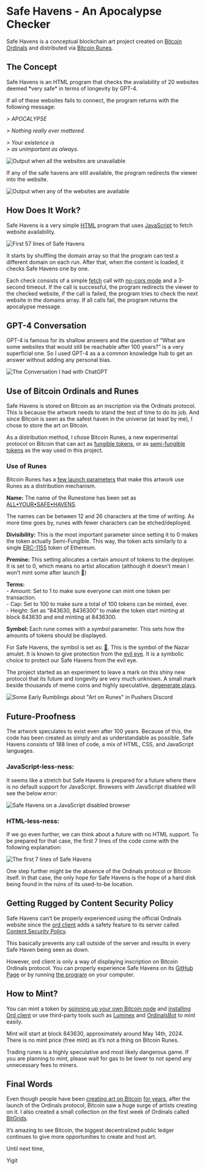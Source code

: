 # Safe Havens - An Apocalypse Checker
Safe Havens is a conceptual blockchain art project created on [Bitcoin Ordinals](https://docs.ordinals.com/inscriptions.html) and distributed via [Bitcoin Runes](https://docs.ordinals.com/runes.html).

## **The Concept**

Safe Havens is an HTML program that checks the availability of 20 websites deemed \*very safe\* in terms of longevity by GPT-4.

If all of these websites fails to connect, the program returns with the following message:

*\> APOCALYPSE*

*\> Nothing really ever mattered.*

*\> Your existence is\
\> as unimportant as always.*

![Output when all the websites are unavailable](https://images.mirror-media.xyz/publication-images/HFd5Q9_XjGRX1OtKi7KJa.png?height=1330&width=679)

If any of the safe havens are still available, the program redirects the viewer into the website.

![Output when any of the websites are available](https://images.mirror-media.xyz/publication-images/MLXdjY1MafYuhi-IkbKi7.png?height=262&width=831)

## **How Does It Work?**

Safe Havens is a very simple [HTML](https://en.wikipedia.org/wiki/HTML) program that uses [JavaScript](https://developer.mozilla.org/en-US/docs/Web/JavaScript) to fetch website availability.

![First 57 lines of Safe Havens](https://images.mirror-media.xyz/publication-images/kydgehCFRi8-SzBtP2MHT.png?height=1368&width=1131)

It starts by shuffling the domain array so that the program can test a different domain on each run. After that, when the content is loaded, it checks Safe Havens one by one.

Each check consists of a simple [fetch](https://developer.mozilla.org/en-US/docs/Web/API/Fetch_API/Using_Fetch) call with [no-cors mode](https://developer.mozilla.org/en-US/docs/Web/API/Request/mode#no-cors) and a 3-second timeout. If the call is successful, the program redirects the viewer to the checked website, if the call is failed, the program tries to check the next website in the domains array. If all calls fail, the program returns the apocalypse message.

## **GPT-4 Conversation**

GPT-4 is famous for its shallow answers and the question of “What are some websites that would still be reachable after 100 years?” is a very superficial one. So I used GPT-4 as a a common knowledge hub to get an answer without adding any personal bias.

![The Conversation I had with ChatGPT](https://images.mirror-media.xyz/publication-images/OaQp9O8XvPcG1JRSHlyfM.png?height=1131&width=939)

## **Use of Bitcoin Ordinals and Runes**

Safe Havens is stored on Bitcoin as an inscription via the Ordinals protocol. This is because the artwork needs to stand the test of time to do its job. And since Bitcoin is seen as the safest haven in the universe (at least by me), I chose to store the art on Bitcoin.

As a distribution method, I chose Bitcoin Runes, a new experimental protocol on Bitcoin that can act as [fungible tokens](https://en.wikipedia.org/wiki/Fungibility), or as [semi-fungible tokens](https://www.coindesk.com/tech/2021/08/17/what-is-a-semi-fungible-crypto-token/) as the way used in this project.

### **Use of Runes**

Bitcoin Runes has a [few launch parameters](https://docs.ordinals.com/runes/specification.html#runestones) that make this artwork use Runes as a distribution mechanism.

**Name:** The name of the Runestone has been set as [ALL•YOUR•SAFE•HAVENS](https://ordinals.com/rune/ALL%E2%80%A2YOUR%E2%80%A2SAFE%E2%80%A2HAVENS).

The names can be between 12 and 26 characters at the time of writing. As more time goes by, runes with fewer characters can be etched/deployed.

**Divisibility:** This is the most important parameter since setting it to 0 makes the token actually Semi-Fungible. This way, the token acts similarly to a single [ERC-1155](https://ethereum.org/en/developers/docs/standards/tokens/erc-1155/) token of Ethereum.

**Premine:** This setting allocates a certain amount of tokens to the deployer. It is set to 0, which means no artist allocation (although it doesn’t mean I won’t mint some after launch 👀)

**Terms:**\
\- Amount: Set to 1 to make sure everyone can mint one token per transaction.\
\- Cap: Set to 100 to make sure a total of 100 tokens can be minted, ever.\
\- Height: Set as “843630, 8436300” to make the token start minting at block 843630 and end minting at 8436300.

**Symbol:** Each rune comes with a symbol parameter. This sets how the amounts of tokens should be displayed.

For Safe Havens, the symbol is set as: [🧿](https://en.wikipedia.org/wiki/Nazar_\(amulet\)). This is the symbol of the Nazar amulet. It is known to give protection from the [evil eye](https://en.wikipedia.org/wiki/Evil_eye). It is a symbolic choice to protect our Safe Havens from the evil eye.

The project started as an experiment to leave a mark on this shiny new protocol that its future and longevity are very much unknown. A small mark beside thousands of meme coins and highly speculative, [degenerate plays](https://runepunks.xyz/).

![Some Early Rumblings about \"Art on Runes\" in Pushers Discord](https://images.mirror-media.xyz/publication-images/JkruUQEehV60R7Poz34cz.png?height=1625&width=1080)

## **Future-Proofness**

The artwork speculates to exist even after 100 years. Because of this, the code has been created as simply and as understandable as possible. Safe Havens consists of 188 lines of code, a mix of HTML, CSS, and JavaScript languages.

### **JavaScript-less-ness:**

It seems like a stretch but Safe Havens is prepared for a future where there is no default support for JavaScript. Browsers with JavaScript disabled will see the below error:

![Safe Havens on a JavaScript disabled browser](https://images.mirror-media.xyz/publication-images/iK8iAreLoLNqWmRCcY3Q2.png?height=580&width=957)

### **HTML-less-ness:**

If we go even further, we can think about a future with no HTML support. To be prepared for that case, the first 7 lines of the code come with the following explanation:

![The first 7 lines of Safe Havens](https://images.mirror-media.xyz/publication-images/hAvCZ4FmkP3wNKMHHU26Y.png?height=204&width=1387)

One step further might be the absence of the Ordinals protocol or Bitcoin itself. In that case, the only hope for Safe Havens is the hope of a hard disk being found in the ruins of its used-to-be location.

## **Getting Rugged by Content Security Policy**

Safe Havens can’t be properly experienced using the official Ordinals website since the [ord client](https://github.com/ordinals/ord) adds a safety feature to its server called [Content Security Policy](https://developer.mozilla.org/en-US/docs/Web/HTTP/CSP).

This basically prevents any call outside of the server and results in every Safe Haven being seen as down.

However, ord client is only a way of displaying inscription on Bitcoin Ordinals protocol. You can properly experience Safe Havens on its [GitHub Page](https://ygtdmn.github.io/safe-havens/) or by running [the program](https://github.com/ygtdmn/safe-havens/blob/main/index.html) on your computer.

## **How to Mint?**

You can mint a token by [spinning up your own Bitcoin node](https://bitcoin.org/en/full-node) and [installing Ord client](https://github.com/ordinals/ord/blob/master/README.md) or use third-party tools such as [Luminex](https://luminex.io/runes/mint?rune=ALL%E2%80%A2YOUR%E2%80%A2SAFE%E2%80%A2HAVENS) and [OrdinalsBot](https://ordinalsbot.com/runes) to mint easily.

Mint will start at block 843630, approximately around May 14th, 2024. There is no mint price (free mint) as it’s not a thing on Bitcoin Runes.

Trading runes is a highly speculative and most likely dangerous game. If you are planning to mint, please wait for gas to be lower to not spend any unnecessary fees to miners.

## **Final Words**

Even though people have been [creating art on Bitcoin](https://messagesfromthemines.brangerbriz.com/) [for years](https://medium.com/kaleidoscope-xcp/the-early-evolution-of-art-on-the-blockchain-part-1-d52d1454e34b), after the launch of the Ordinals protocol, Bitcoin saw a huge surge of artists creating on it. I also created a small collection on the first week of Ordinals called [BitGrids](https://twitter.com/YigitDuman/status/1765435184499814828).

It’s amazing to see Bitcoin, the biggest decentralized public ledger continues to give more opportunities to create and host art.

Until next time,

Yigit